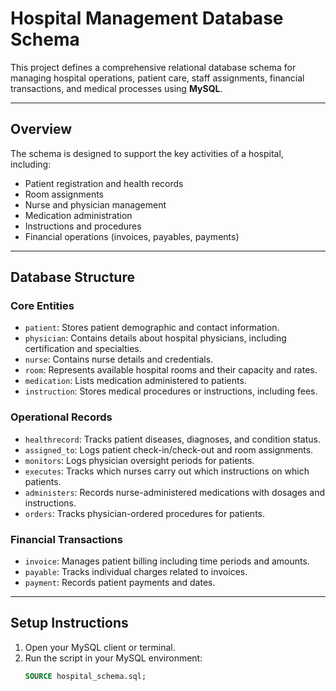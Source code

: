 # Hospital Management Database Schema

This project defines a comprehensive relational database schema for managing hospital operations, patient care, staff assignments, financial transactions, and medical processes using **MySQL**.

---

## Overview

The schema is designed to support the key activities of a hospital, including:
- Patient registration and health records
- Room assignments
- Nurse and physician management
- Medication administration
- Instructions and procedures
- Financial operations (invoices, payables, payments)

---

## Database Structure

### Core Entities
- `patient`: Stores patient demographic and contact information.
- `physician`: Contains details about hospital physicians, including certification and specialties.
- `nurse`: Contains nurse details and credentials.
- `room`: Represents available hospital rooms and their capacity and rates.
- `medication`: Lists medication administered to patients.
- `instruction`: Stores medical procedures or instructions, including fees.

### Operational Records
- `healthrecord`: Tracks patient diseases, diagnoses, and condition status.
- `assigned_to`: Logs patient check-in/check-out and room assignments.
- `monitors`: Logs physician oversight periods for patients.
- `executes`: Tracks which nurses carry out which instructions on which patients.
- `administers`: Records nurse-administered medications with dosages and instructions.
- `orders`: Tracks physician-ordered procedures for patients.

### Financial Transactions
- `invoice`: Manages patient billing including time periods and amounts.
- `payable`: Tracks individual charges related to invoices.
- `payment`: Records patient payments and dates.

---

## Setup Instructions

1. Open your MySQL client or terminal.
2. Run the script in your MySQL environment:
   ```sql
   SOURCE hospital_schema.sql;
